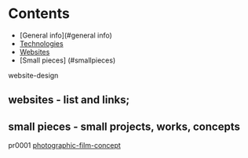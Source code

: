 # Contents
* [General info](#general info)
* [Technologies](#technologies)
* [Websites](#websites)
* [Small pieces] (#smallpieces)

website-design
## websites - list and links;
## small pieces - small projects, works, concepts
pr0001 [photographic-film-concept](https://github.com/tadeg/website-design/tree/main/pr0001-photographic-film-concept)
